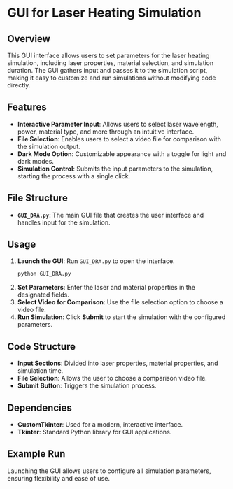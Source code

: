 # GUI for Laser Heating Simulation

## Overview
This GUI interface allows users to set parameters for the laser heating simulation, including laser properties, material selection, and simulation duration. The GUI gathers input and passes it to the simulation script, making it easy to customize and run simulations without modifying code directly.

## Features
- **Interactive Parameter Input**: Allows users to select laser wavelength, power, material type, and more through an intuitive interface.
- **File Selection**: Enables users to select a video file for comparison with the simulation output.
- **Dark Mode Option**: Customizable appearance with a toggle for light and dark modes.
- **Simulation Control**: Submits the input parameters to the simulation, starting the process with a single click.

## File Structure
- **`GUI_DRA.py`**: The main GUI file that creates the user interface and handles input for the simulation.

## Usage
1. **Launch the GUI**: Run `GUI_DRA.py` to open the interface.
   ```bash
   python GUI_DRA.py
   ```
2. **Set Parameters**: Enter the laser and material properties in the designated fields.
3. **Select Video for Comparison**: Use the file selection option to choose a video file.
4. **Run Simulation**: Click **Submit** to start the simulation with the configured parameters.

## Code Structure
- **Input Sections**: Divided into laser properties, material properties, and simulation time.
- **File Selection**: Allows the user to choose a comparison video file.
- **Submit Button**: Triggers the simulation process.

## Dependencies
- **CustomTkinter**: Used for a modern, interactive interface.
- **Tkinter**: Standard Python library for GUI applications.

## Example Run
Launching the GUI allows users to configure all simulation parameters, ensuring flexibility and ease of use.
